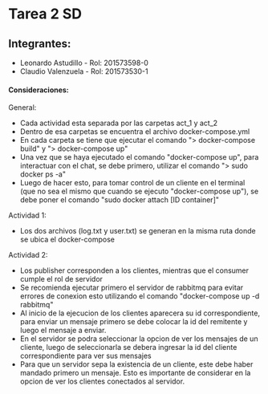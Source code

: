# Tarea 2 SD

##  Integrantes:
-	Leonardo Astudillo - Rol: 201573598-0
-	Claudio Valenzuela - Rol: 201573530-1

#### Consideraciones:

General:
  - Cada actividad esta separada por las carpetas act_1 y act_2
  - Dentro de esa carpetas se encuentra el archivo docker-compose.yml
  - En cada carpeta se tiene que ejecutar el comando "> docker-compose build" y "> docker-compose up"
  - Una vez que se haya ejecutado el comando "docker-compose up", para interactuar con el chat, se debe primero, utilizar el comando "> sudo docker ps -a"
  - Luego de hacer esto, para tomar control de un cliente en el terminal (que no sea el mismo que cuando se ejecuto "docker-compose up"), se debe poner el comando "sudo docker attach [ID container]"

Actividad 1:

  - Los dos archivos (log.txt y user.txt) se generan en la misma ruta donde se ubica el docker-compose
  
Actividad 2:
  
  - Los publisher corresponden a los clientes, mientras que el consumer cumple el rol de servidor
  - Se recomienda ejecutar primero el servidor de rabbitmq para evitar errores de conexion esto utilizando el comando "docker-compose up -d rabbitmq"
  - Al inicio de la ejecucion de los clientes aparecera su id correspondiente, para enviar un mensaje primero se debe colocar la id del remitente y luego el mensaje a enviar.
  - En el servidor se podra seleccionar la opcion de ver los mensajes de un cliente, luego de seleccionarla se debera ingresar la id del cliente correspondiente para ver sus mensajes
  - Para que un servidor sepa la existencia de un cliente, este debe haber mandado primero un mensaje. Esto es importante de considerar en la opcion de ver los clientes conectados al servidor.
  
